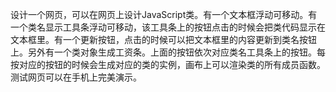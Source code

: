 设计一个网页，可以在网页上设计JavaScript类。有一个文本框浮动可移动。有一个类名显示工具条浮动可移动，该工具条上的按钮点击的时候会把类代码显示在文本框里。有一个更新按钮，点击的时候可以把文本框里的内容更新到类名按钮上。另外有一个类对象生成工资条。上面的按钮依次对应类名工具条上的按钮。每按对应的按钮的时候会生成对应的类的实例，画布上可以渲染类的所有成员函数。测试网页可以在手机上完美演示。